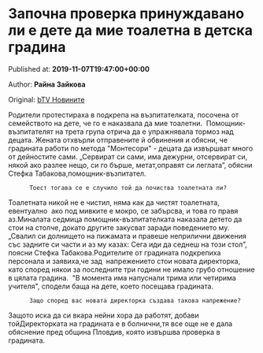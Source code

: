 
# Започна проверка принуждавано ли е дете да мие тоалетна в детска градина

Published at: **2019-11-07T19:47:00+00:00**

Author: **Райна Зайкова**

Original: [bTV Новините](https://btvnovinite.bg/bulgaria/zapochna-proverka-prinuzhdavano-li-e-dete-da-mie-toaletna-v-detskata-gradina.html)

Родители протестираха в подкрепа на възпитателката, посочена от семейството на дете, че го е наказвала да мие тоалетни. 
Помощник-възпитателят на трета група отрича да е упражнявала тормоз над децата. Жената отхвърли отправените й обвинения и обясни, че градината работи по метода "Монтесори" - децата да извършват много от дейностите сами.
„Сервират си сами, има дежурни, отсервират си, някой ако разлее нещо, си го бърше, метат,оправят си леглата”, обясни Стефка Табакова,помощник-възпитател.

        
          Тоест тогава се е случило той да почиства тоалетната ли?
        
      
Тоалетната никой не е чистил, няма как да чистят тоалетната, евентуално  ако под мивките е мокро, се забърсва, и това го правя аз.Миналата седмица помощник-възпитателката наказала детето да стои на столче, докато другите закусват заради поведението му.
„Свалил си долнището на пижамата и правеше неприлични движения със задните си части и аз му казах: Сега иди да седнеш на този стол”, поясни Стефка Табакова.Родителите от градината подкрепиха персонала и заявиха,че зад  напрежението стои новата директорка, като според някои за последните три години не имало грубо отношение в цялата градина. 
"В момента има напуснали трима или четирима учителя", сподели баща на дете, което посещава градината.

        
          Защо според вас новата директорка създава такова напрежение?
        
      
Защото иска да си вкара нейни хора да работят, добави тойДиректорката на градината е в болнични,тя все още не е дала обяснение пред община Пловдив, която извършва проверка в градината.

